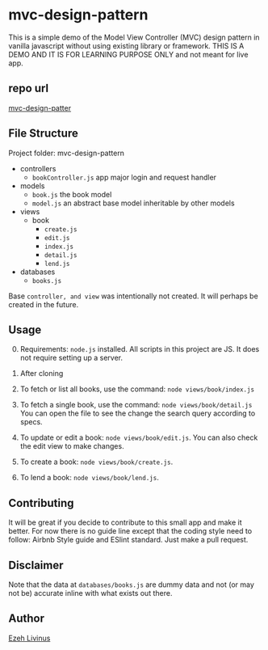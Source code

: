 # mvc-design-pattern
This is a simple demo of the Model View Controller (MVC) design pattern in vanilla javascript without using existing library or framework.
THIS IS A DEMO AND IT IS FOR LEARNING PURPOSE ONLY and not meant for live app.

## repo url
<a href="https://github.com/ezehlivinus/mvc-design-pattern">mvc-design-patter</a>

## File Structure
Project folder: mvc-design-pattern
- controllers
    - `bookController.js` app major login and request handler
- models
    - `book.js` the book model
    - `model.js` an abstract base model inheritable by other models
- views
    - book
        - `create.js`
        - `edit.js`
        - `index.js`
        - `detail.js`
        - `lend.js`
- databases
    - `books.js`

Base `controller, and view` was intentionally not created. It will perhaps be created in the future.

## Usage
0. Requirements: `node.js` installed. All scripts in this project are JS. It does not require setting up a server.

1. After cloning

2. To fetch or list all books, use the command: `node views/book/index.js`

3. To fetch a single book, use the command: `node views/book/detail.js` You can open the file to see the change the search query according to specs.

4. To update or edit a book: `node views/book/edit.js`. You can also check the edit view to make changes.

5. To create a book: `node views/book/create.js`.

6. To lend a book: `node views/book/lend.js`.


## Contributing
It will be great if you decide to contribute to this small app and make it better. For now there is no guide line except that the coding style need to follow: Airbnb Style guide and ESlint standard.
Just make a pull request.

## Disclaimer
Note that the data at `databases/books.js` are dummy data and not (or may not be) accurate inline with what exists out there.

## Author
<a href="https://github.com/ezehlivinus">Ezeh Livinus</a>